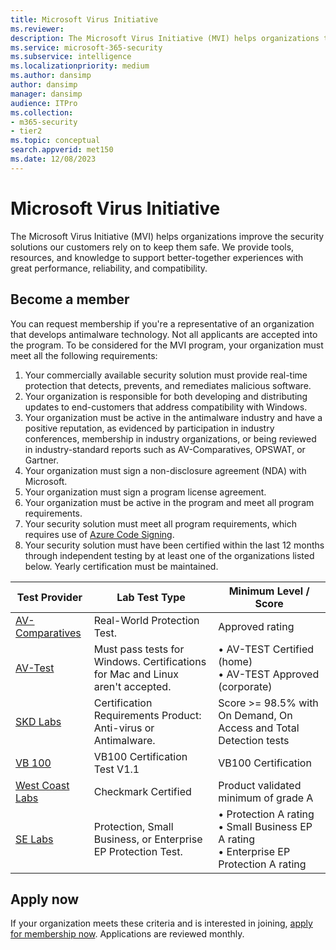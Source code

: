 ```yaml
---
title: Microsoft Virus Initiative
ms.reviewer: 
description: The Microsoft Virus Initiative (MVI) helps organizations that make antivirus or antimalware products integrate with Windows and share telemetry with Microsoft.
ms.service: microsoft-365-security
ms.subservice: intelligence
ms.localizationpriority: medium
ms.author: dansimp
author: dansimp
manager: dansimp
audience: ITPro
ms.collection: 
- m365-security
- tier2
ms.topic: conceptual
search.appverid: met150
ms.date: 12/08/2023
---
```


# Microsoft Virus Initiative

The Microsoft Virus Initiative (MVI) helps organizations improve the security solutions our customers rely on to keep them safe. We provide tools, resources, and knowledge to support better-together experiences with great performance, reliability, and compatibility.

## Become a member

You can request membership if you're a representative of an organization that develops antimalware technology. Not all applicants are accepted into the program.
To be considered for the MVI program, your organization must meet all the following requirements:

1.	Your commercially available security solution must provide real-time protection that detects, prevents, and remediates malicious software.
2.	Your organization is responsible for both developing and distributing updates to end-customers that address compatibility with Windows.
3.	Your organization must be active in the antimalware industry and have a positive reputation, as evidenced by participation in industry conferences, membership in industry organizations, or being reviewed in industry-standard reports such as AV-Comparatives, OPSWAT, or Gartner.
4.	Your organization must sign a non-disclosure agreement (NDA) with Microsoft.
5.	Your organization must sign a program license agreement. 
6.	Your organization must be active in the program and meet all program requirements.
7.	Your security solution must meet all program requirements, which requires use of [Azure Code Signing](https://techcommunity.microsoft.com/t5/security-compliance-and-identity/azure-code-signing-democratizing-trust-for-developers-and/ba-p/3604669).
8.	Your security solution must have been certified within the last 12 months through independent testing by at least one of the organizations listed below. Yearly certification must be maintained.

|Test Provider|Lab Test Type|Minimum Level / Score|
|-------------|---------------|----------------------|
|[AV-Comparatives](https://www.av-comparatives.org/testmethod/real-world-protection-tests/) | Real-World Protection Test. | 	Approved rating|
|[AV-Test](https://www.av-test.org/en/about-the-institute/certification/) | Must pass tests for Windows. Certifications for Mac and Linux aren't accepted.|	•	AV-TEST Certified (home) <br> •	AV-TEST Approved (corporate) |
|[SKD Labs](http://www.skdlabs.com/) | Certification Requirements Product: Anti-virus or Antimalware.	| Score >= 98.5% with On Demand, On Access and Total Detection tests |
|[VB 100](https://www.virusbulletin.com/testing/vb100/vb100-methodology/vb100-methodology-ver1-1/) | VB100 Certification Test V1.1	| VB100 Certification |
|[West Coast Labs](https://www.westcoastlabs.com/checkmark) | Checkmark Certified | Product validated minimum of grade A|
|[SE Labs](https://selabs.uk/en/reports/consumers/) | Protection, Small Business, or Enterprise EP Protection Test.	| •	Protection A rating <br> •	Small Business EP A rating <br>•	Enterprise EP Protection A rating |


## Apply now

If your organization meets these criteria and is interested in joining, [apply for membership now](https://forms.office.com/Pages/ResponsePage.aspx?id=v4j5cvGGr0GRqy180BHbRxusDUkejalGp0OAgRTWC7BUQVRYUEVMNlFZUjFaUDY2T1U1UDVVU1NKVi4u). Applications are reviewed monthly.
